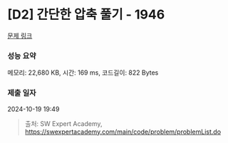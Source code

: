 # [D2] 간단한 압축 풀기 - 1946 

[문제 링크](https://swexpertacademy.com/main/code/problem/problemDetail.do?contestProbId=AV5PmkDKAOMDFAUq) 

### 성능 요약

메모리: 22,680 KB, 시간: 169 ms, 코드길이: 822 Bytes

### 제출 일자

2024-10-19 19:49



> 출처: SW Expert Academy, https://swexpertacademy.com/main/code/problem/problemList.do